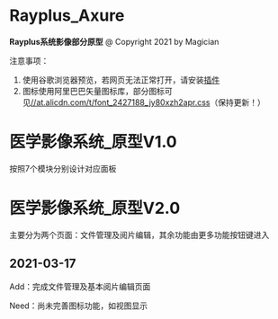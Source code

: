 # Rayplus_Axure
**Rayplus系统影像部分原型**
@ Copyright 2021 by Magician

注意事项：

1. 使用谷歌浏览器预览，若网页无法正常打开，请安装[插件](https://chrome.google.com/webstore/detail/axure-rp-extension-for-ch/dogkpdfcklifaemcdfbildhcofnopogp)
2. 图标使用阿里巴巴矢量图标库，部分图标可见[//at.alicdn.com/t/font_2427188_jy80xzh2apr.css](//at.alicdn.com/t/font_2427188_jy80xzh2apr.css)（保持更新！）

# 医学影像系统_原型V1.0

按照7个模块分别设计对应面板

# 医学影像系统_原型V2.0

主要分为两个页面：文件管理及阅片编辑，其余功能由更多功能按钮键进入

## 2021-03-17 

Add：完成文件管理及基本阅片编辑页面

Need：尚未完善图标功能，如视图显示